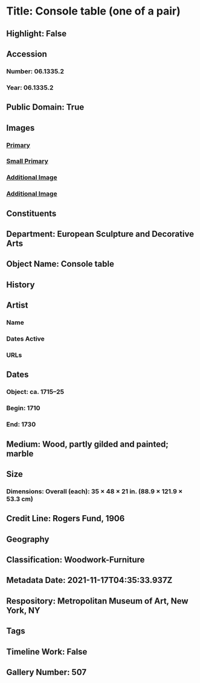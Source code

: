 # Title: Console table (one of a pair)
## Highlight: False
## Accession
### Number: 06.1335.2
### Year: 06.1335.2
## Public Domain: True
## Images
### [Primary](https://images.metmuseum.org/CRDImages/es/original/LC-06_1335_3-July_2021-cond1.jpg)
### [Small Primary](https://images.metmuseum.org/CRDImages/es/web-large/LC-06_1335_3-July_2021-cond1.jpg)
### [Additional Image](https://images.metmuseum.org/CRDImages/es/original/62006.jpg)
### [Additional Image](https://images.metmuseum.org/CRDImages/es/original/62005.jpg)
## Constituents
## Department: European Sculpture and Decorative Arts
## Object Name: Console table
## History
## Artist
### Name
### Dates Active
### URLs
## Dates
### Object: ca. 1715–25
### Begin: 1710
### End: 1730
## Medium: Wood, partly gilded and painted; marble
## Size
### Dimensions: Overall (each): 35 × 48 × 21 in. (88.9 × 121.9 × 53.3 cm)
## Credit Line: Rogers Fund, 1906
## Geography
## Classification: Woodwork-Furniture
## Metadata Date: 2021-11-17T04:35:33.937Z
## Respository: Metropolitan Museum of Art, New York, NY
## Tags
## Timeline Work: False
## Gallery Number: 507